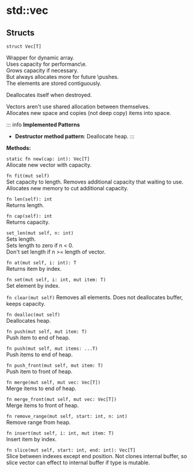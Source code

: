 # std::vec

## Structs
```jule
struct Vec[T]
```
Wrapper for dynamic array.\
Uses capacity for performanc\e.\
Grows capacity if necessary.\
But always allocates more for future \pushes.\
The elements are stored contiguously.

Deallocates itself when destroyed.

Vectors aren't use shared allocation between themselves.\
Allocates new space and copies (not deep copy) items into space.

::: info
**Implemented Patterns**
- **Destructor method pattern**: Deallocate heap.
:::

**Methods:**

`static fn new(cap: int): Vec[T]` \
Allocate new vector with capacity. 

`fn fit(mut self)`\
Set capacity to length. Removes additional capacity that waiting to use. Allocates new memory to cut additional capacity.

`fn len(self): int`\
Returns length.

`fn cap(self): int`\
Returns capacity.

`set_len(mut self, n: int)`\
Sets length.\
Sets length to zero if n < 0.\
Don't set length if n >= length of vector.

`fn at(mut self, i: int): T`\
Returns item by index.

`fn set(mut self, i: int, mut item: T)`\
Set element by index.

`fn clear(mut self)`
Removes all elements.
Does not deallocates buffer, keeps capacity.

`fn dealloc(mut self)`\
Deallocates heap.

`fn push(mut self, mut item: T)`\
Push item to end of heap.

`fn push(mut self, mut items: ...T)`\
Push items to end of heap.

`fn push_front(mut self, mut item: T)`\
Push item to front of heap.

`fn merge(mut self, mut vec: Vec[T])`\
Merge items to end of heap.

`fn merge_front(mut self, mut vec: Vec[T])`\
Merge items to front of heap.

`fn remove_range(mut self, start: int, n: int)`\
Remove range from heap.

`fn insert(mut self, i: int, mut item: T)`\
Insert item by index.

`fn slice(mut self, start: int, end: int): Vec[T]`\
Slice between indexes except end position. Not clones internal buffer, so slice vector can effect to internal buffer if type is mutable.
